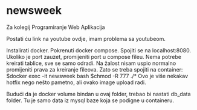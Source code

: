 # newsweek
Za kolegij Programiranje Web Aplikacija

Postati ću link na youtube ovdje, imam problema sa youtubeom.

Instalirati docker. Pokrenuti docker compose.
Spojiti se na localhost:8080.
Ukoliko je port zauzet, promijeniti port u compose fileu.
Nema potrebe kreirati tablice, sve se samo odradi.
Na žalost nisam uspio normalno promijeniti prava za kreiranje fileova.
Zato se treba spojiti na container:
$docker exec -it newsweek bash
$chmod -R 777 ./*
Ovo je više nekakav hotfix nego nešto pametno, ali ovako image upload radi.

Budući da je docker volume bindan u ovaj folder, trebao bi nastati db_data folder.
Tu je samo data iz mysql baze koja se podigne u containeru.


